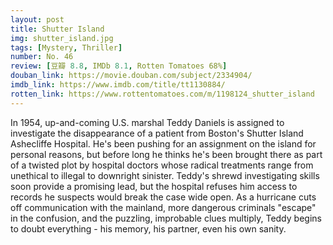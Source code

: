 ```yaml
---
layout: post 
title: Shutter Island
img: shutter_island.jpg
tags: [Mystery, Thriller]
number: No. 46
review: [豆瓣 8.8, IMDb 8.1, Rotten Tomatoes 68%]
douban_link: https://movie.douban.com/subject/2334904/
imdb_link: https://www.imdb.com/title/tt1130884/
rotten_link: https://www.rottentomatoes.com/m/1198124_shutter_island
---
```


In 1954, up-and-coming U.S. marshal Teddy Daniels is assigned to investigate the disappearance of a patient from Boston's Shutter Island Ashecliffe Hospital. He's been pushing for an assignment on the island for personal reasons, but before long he thinks he's been brought there as part of a twisted plot by hospital doctors whose radical treatments range from unethical to illegal to downright sinister. Teddy's shrewd investigating skills soon provide a promising lead, but the hospital refuses him access to records he suspects would break the case wide open. As a hurricane cuts off communication with the mainland, more dangerous criminals "escape" in the confusion, and the puzzling, improbable clues multiply, Teddy begins to doubt everything - his memory, his partner, even his own sanity.